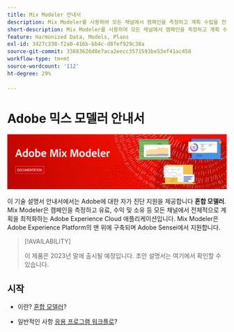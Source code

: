 ```yaml
---
title: Mix Modeler 안내서
description: Mix Modeler를 사용하여 모든 채널에서 캠페인을 측정하고 계획 수립을 전체적으로 최적화하는 방법에 대해 알아봅니다.
short-description: Mix Modeler를 사용하여 모든 채널에서 캠페인을 측정하고 계획 수립을 전체적으로 최적화하는 방법에 대해 알아봅니다.
feature: Harmonized Data, Models, Plans
exl-id: 3427c338-f2a0-416b-bb4c-d8fef929c38a
source-git-commit: 33883626d8e7aca2eecc3571593be53ef41ac458
workflow-type: tm+mt
source-wordcount: '112'
ht-degree: 29%

---
```


# Adobe 믹스 모델러 안내서

![배너](assets/mix-modeler-banner.png)

이 기술 설명서 안내서에서는 Adobe에 대한 자가 진단 지원을 제공합니다 **혼합 모델러**. Mix Modeler은 캠페인을 측정하고 유료, 수익 및 소유 등 모든 채널에서 전체적으로 계획을 최적화하는 Adobe Experience Cloud 애플리케이션입니다. Mix Modeler은 Adobe Experience Platform의 맨 위에 구축되며 Adobe Sensei에서 지원합니다.

>[!AVAILABILITY]
>
>이 제품은 2023년 말에 출시될 예정입니다. 초안 설명서는 여기에서 확인할 수 있습니다.

## 시작

* 이란? [혼합 모델러](get-started/about.md)?

* 일반적인 사항 [응용 프로그램 워크플로](get-started/workflow.md)?
